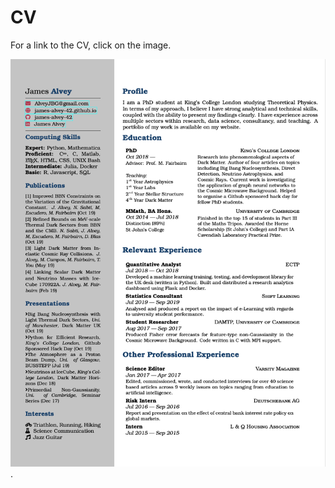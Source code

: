 # CV

For a link to the CV, click on the image.

[![cvimg](james-alvey-cv.png)](https://james-alvey-42.github.io/assets/pdf/cv.pdf).
